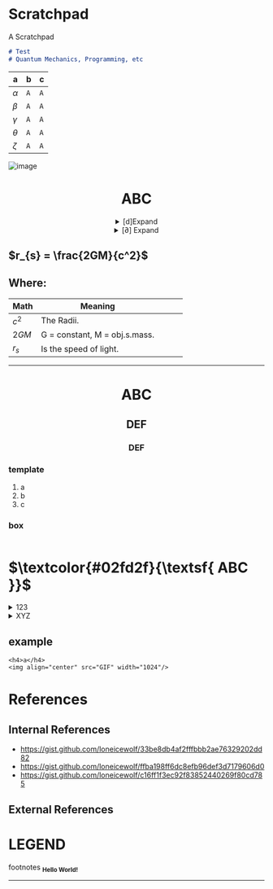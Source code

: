 # Scratchpad
A Scratchpad 



```md
# Test
# Quantum Mechanics, Programming, etc
```


|a|b|c|
| -|-|-|
|$\alpha$|`A`|`A`|
|$\beta$|`A`|`A`|
|$\gamma$|`A`|`A`|
|$\theta$|`A`|`A`|
|$\zeta$|`A`|`A`|
![image](https://github.com/loneicewolf/Scratchpad/assets/68499986/e7436567-0cd9-41f9-8fce-5896dd92ff43)

<div align="center">
  <h1>ABC</h1>
<details>
<summary> [d]Expand </summary>
  
## $\dfrac{df}{dx}$
## $\dfrac{df}{dy}$
  
</details>
<details>
  
<summary> [∂] Expand </summary>
  
## $\dfrac{∂f}{∂x}$
## $\dfrac{∂f}{∂y}$
</details>

</div>

## $r_{s} = \frac{2GM}{c^2}$

## Where:

|Math|Meaning||||
|---|---|---|---|---|
| $c^2$   | The Radii.  |   |   |   |
| $2GM$ | G = constant, M = obj.s.mass.  |   |   |   |
| $r_{s}$  |  Is the speed of light. |   |   |   |
- ---

<div align="center">
  <h1>ABC</h1>
  <h2>DEF</h2>
  <h3>DEF</h3>
</div>

### template
  1. a
  2. b
  3. c

### box
```

```

# **$\textcolor{#02fd2f}{\textsf{ ABC }}$**

<details><summary> 123 </summary>

  ### **$\textcolor{#FF000B}{\textsf{DEF}}$**
  
</details>

<details><summary> XYZ </summary>

  - 1
  - 2
  - 3

</details>


## example
 ```
 <h4>a</h4>
<img align="center" src="GIF" width="1024"/>
```


# References
## Internal References
- https://gist.github.com/loneicewolf/33be8db4af2fffbbb2ae76329202dd82
- https://gist.github.com/loneicewolf/ffba198ff6dc8efb96def3d7179606d0
- https://gist.github.com/loneicewolf/c16ff1f3ec92f83852440269f80cd785

## External References



# LEGEND
footnotes
<sub>
__Hello World!__
</sub>




---

